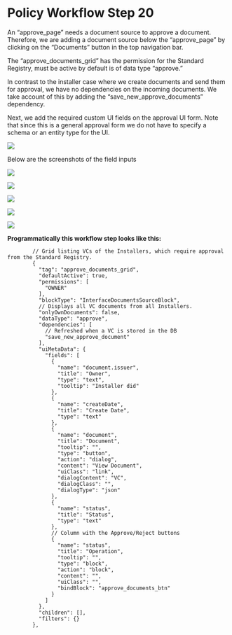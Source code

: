 # Policy Workflow Step 20

An “approve\_page” needs a document source to approve a document. Therefore, we are adding a document source below the “approve\_page” by clicking on the “Documents” button in the top navigation bar.

The “approve\_documents\_grid” has the permission for the Standard Registry, must be active by default is of data type “approve.”

In contrast to the installer case where we create documents and send them for approval, we have no dependencies on the incoming documents. We take account of this by adding the “save\_new\_approve\_documents” dependency.

Next, we add the required custom UI fields on the approval UI form. Note that since this is a general approval form we do not have to specify a schema or an entity type for the UI.

![](../.gitbook/assets/PW\_image\_26.png)

Below are the screenshots of the field inputs

![](https://i.imgur.com/QhLlhqw.png)

![](https://i.imgur.com/TEIQq0w.png)

![](https://i.imgur.com/XE0ipG7.png)

![](https://i.imgur.com/sFnas74.png)

![](https://i.imgur.com/uH3CC8S.png)

**Programmatically this workflow step looks like this:**

```
        // Grid listing VCs of the Installers, which require approval from the Standard Registry.
        {
          "tag": "approve_documents_grid",
          "defaultActive": true,
          "permissions": [
            "OWNER"
          ],
          "blockType": "InterfaceDocumentsSourceBlock",
          // Displays all VC documents from all Installers.
          "onlyOwnDocuments": false,
          "dataType": "approve",
          "dependencies": [
            // Refreshed when a VC is stored in the DB
            "save_new_approve_document"
          ],
          "uiMetaData": {
            "fields": [
              {
                "name": "document.issuer",
                "title": "Owner",
                "type": "text",
                "tooltip": "Installer did"
              },
              {
                "name": "createDate",
                "title": "Create Date",
                "type": "text"
              },
              {
                "name": "document",
                "title": "Document",
                "tooltip": "",
                "type": "button",
                "action": "dialog",
                "content": "View Document",
                "uiClass": "link",
                "dialogContent": "VC",
                "dialogClass": "",
                "dialogType": "json"
              },
              {
                "name": "status",
                "title": "Status",
                "type": "text"
              },
              // Column with the Approve/Reject buttons
              {
                "name": "status",
                "title": "Operation",
                "tooltip": "",
                "type": "block",
                "action": "block",
                "content": "",
                "uiClass": "",
                "bindBlock": "approve_documents_btn"
              }
            ]
          },
          "children": [],
          "filters": {}
        },
```
